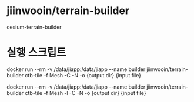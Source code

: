 # jiinwooin/terrain-builder
cesium-terrain-builder

# 실행 스크립트
docker run --rm -v /data/jiapp:/data/jiapp --name builder jiinwooin/terrain-builder ctb-tile -f Mesh -C -N -o {output dir} {input file}

docker run --rm -v /data/jiapp:/data/jiapp --name builder jiinwooin/terrain-builder ctb-tile -f Mesh -l -C -N -o {output dir} {input file}